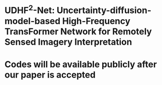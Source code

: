 # UDHF<sup>2</sup>-Net: Uncertainty-diffusion-model-based High-Frequency TransFormer Network for Remotely Sensed Imagery Interpretation


# Codes will be available publicly after our paper is accepted
